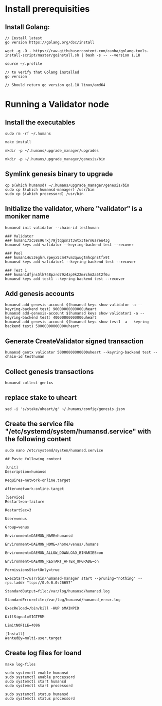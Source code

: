 # Install prerequisities
## Install Golang:

```
// Install latest 
go version https://golang.org/doc/install

wget -q -O - https://raw.githubusercontent.com/canha/golang-tools-install-script/master/goinstall.sh | bash -s -- --version 1.18

source ~/.profile

// to verify that Golang installed
go version

// Should return go version go1.18 linux/amd64
```

# Running a Validator node

## Install the executables
```
sudo rm -rf ~/.humans

make install

mkdir -p ~/.humans/upgrade_manager/upgrades

mkdir -p ~/.humans/upgrade_manager/genesis/bin
```

## Symlink genesis binary to upgrade

```
cp $(which humansd) ~/.humans/upgrade_manager/genesis/bin
sudo cp $(which humansd-manager) /usr/bin
sudo cp $(which processord) /usr/bin
```

## Initialize the validator, where "validator" is a moniker name
```
humansd init validator --chain-id testhuman

### Validator
### human17zc58s96rxj79jtqqsnzt3wtx3tern6areu43g
humansd keys add validator --keyring-backend test --recover

### Pool
### human14u53eghrurpeyx5cm47vm3qwugtmhcpnstfx9t
humansd keys add validator1 --keyring-backend test --recover

### Test 1
### human1dfjns5lk748pzrd79z4zp9k22mrchm2a5t2f6u
humansd keys add test1 --keyring-backend test --recover
```

## Add genesis accounts

```
humansd add-genesis-account $(humansd keys show validator -a --keyring-backend test) 90000000000000uheart
humansd add-genesis-account $(humansd keys show validator1 -a --keyring-backend test) 40000000000000uheart
humansd add-genesis-account $(humansd keys show test1 -a --keyring-backend test) 50000000000000uheart
```

## Generate CreateValidator signed transaction
```
humansd gentx validator 50000000000000uheart --keyring-backend test --chain-id testhuman
```

## Collect genesis transactions
```
humansd collect-gentxs
```

## replace stake to uheart

```
sed -i 's/stake/uheart/g' ~/.humans/config/genesis.json
```

## Create the service file "/etc/systemd/system/humansd.service" with the following content
```
sudo nano /etc/systemd/system/humansd.service

## Paste following content

[Unit]
Description=humansd

Requires=network-online.target

After=network-online.target

[Service]
Restart=on-failure

RestartSec=3

User=venus

Group=venus

Environment=DAEMON_NAME=humansd

Environment=DAEMON_HOME=/home/venus/.humans

Environment=DAEMON_ALLOW_DOWNLOAD_BINARIES=on

Environment=DAEMON_RESTART_AFTER_UPGRADE=on

PermissionsStartOnly=true

ExecStart=/usr/bin/humansd-manager start --pruning="nothing" --rpc.laddr "tcp://0.0.0.0:26657"

StandardOutput=file:/var/log/humansd/humansd.log

StandardError=file:/var/log/humansd/humansd_error.log

ExecReload=/bin/kill -HUP $MAINPID

KillSignal=SIGTERM

LimitNOFILE=4096

[Install]
WantedBy=multi-user.target
```


## Create log files for loand

```
make log-files

sudo systemctl enable humansd
sudo systemctl enable processord
sudo systemctl start humansd
sudo systemctl start processord

sudo systemctl status humansd
sudo systemctl status processord
```
